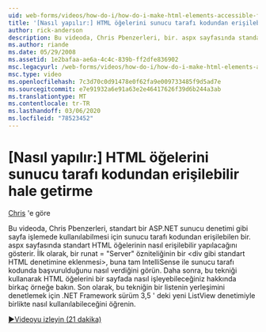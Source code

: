 ```yaml
---
uid: web-forms/videos/how-do-i/how-do-i-make-html-elements-accessible-from-server-side-code
title: '[Nasıl yapılır:] HTML öğelerini sunucu tarafı kodundan erişilebilir yap | Microsoft Docs'
author: rick-anderson
description: Bu videoda, Chris Pbenzerleri, bir. aspx sayfasında standart HTML öğelerinin, sunucu tarafı kodundan erişilebilir hale getirme şeklini gösterir...
ms.author: riande
ms.date: 05/29/2008
ms.assetid: 1e2bafaa-ae6a-4c4c-839b-ff2dfe836902
msc.legacyurl: /web-forms/videos/how-do-i/how-do-i-make-html-elements-accessible-from-server-side-code
msc.type: video
ms.openlocfilehash: 7c3d70c0d91478e0f62fa9e009733485f9d5ad7e
ms.sourcegitcommit: e7e91932a6e91a63e2e46417626f39d6b244a3ab
ms.translationtype: MT
ms.contentlocale: tr-TR
ms.lasthandoff: 03/06/2020
ms.locfileid: "78523452"
---
```

# <a name="how-do-i-make-html-elements-accessible-from-server-side-code"></a>[Nasıl yapılır:] HTML öğelerini sunucu tarafı kodundan erişilebilir hale getirme

[Chris](https://twitter.com/chrispels) 'e göre

Bu videoda, Chris Pbenzerleri, standart bir ASP.NET sunucu denetimi gibi sayfa işlemede kullanılabilmesi için sunucu tarafı kodundan erişilebilen bir. aspx sayfasında standart HTML öğelerinin nasıl erişilebilir yapılacağını gösterir. İlk olarak, bir runat = "Server" özniteliğinin bir &lt;div gibi standart HTML denetimine eklenmesi&gt;, buna tam IntelliSense ile sunucu tarafı kodunda başvurulduğunu nasıl verdiğini görün. Daha sonra, bu tekniği kullanarak HTML öğelerini bir sayfada nasıl işleyebileceğiniz hakkında birkaç örneğe bakın. Son olarak, bu tekniğin bir listenin yerleşimini denetlemek için .NET Framework sürüm 3,5 ' deki yeni ListView denetimiyle birlikte nasıl kullanılabileceğini öğrenin.

[&#9654;Videoyu izleyin (21 dakika)](https://channel9.msdn.com/Blogs/ASP-NET-Site-Videos/how-do-i-make-html-elements-accessible-from-server-side-code)
